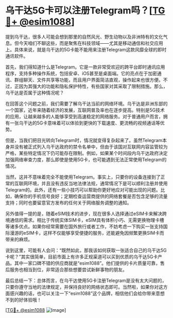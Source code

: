 # 乌干达5G卡可以注册Telegram吗？[[TG💪+ @esim1088](https://t.me/s/esim1088)]

提到乌干达，很多人可能会想到那里的自然风光、野生动物以及非洲特有的文化气息。但今天咱们不聊这些，而是聚焦在科技领域——尤其是移动通信和社交应用上。具体来说，就是乌干达的5G卡能不能用来注册Telegram这款风靡全球的即时通讯软件。

首先，我们得知道什么是Telegram。它是一款非常受欢迎的跨平台即时通讯应用程序，支持多种操作系统，包括安卓、iOS甚至是桌面端。它的亮点在于加密通讯、群组聊天、文件共享等功能，而且用户界面简洁直观，操作起来也很方便。不过，正因为其强大的功能和隐私保护特性，有些国家对其采取了限制措施。那么，乌干达是否属于这种情况呢？

在回答这个问题之前，我们需要了解乌干达当前的网络环境。乌干达是非洲东部的一个国家，近年来随着经济的发展，互联网普及率也在逐步提高。特别是5G技术的应用，让越来越多的人能够享受到高速稳定的网络服务。对于普通用户而言，拥有一张乌干达的5G卡意味着可以体验到更快的下载速度、更流畅的视频通话等优势。

但是，当我们把目光转向Telegram时，情况就变得复杂起来了。虽然Telegram本身并没有被正式列入乌干达政府的禁令名单中，但由于该国对互联网内容监管较为严格，某些特定情况下仍可能存在限制。例如，如果某个时间段内乌干达政府决定加强网络审查力度，那么即使是使用5G卡，也可能遇到无法正常使用Telegram的情况。

当然，这并不意味着完全不能使用Telegram。事实上，只要你的设备连接到了正常的互联网环境，并且没有违反当地法律法规，通常情况下是可以顺利注册并使用Telegram的。此外，还有一些小技巧可以帮助你更好地应对可能出现的问题。比如，确保你的手机信号良好；定期检查运营商提供的网络套餐是否包含足够的流量支持；同时也要留意官方发布的任何关于网络服务调整的通知。

另外值得一提的是，随着eSIM技术的进步，现在很多人选择通过eSIM卡来解决跨境通信的需求。相比于传统实体SIM卡，eSIM具有体积小巧、无需更换物理卡槽等诸多优点。如果你经常需要在国外旅行或者工作，不妨考虑一下购买一张支持国际漫游的eSIM卡，这样不仅能够享受便捷的服务，还能避免因频繁更换SIM卡而带来的麻烦。

说到这里，可能有人会问：“既然如此，那我该如何获取一张适合自己的乌干达5G卡呢？”其实很简单，目前市面上有许多正规渠道可以买到优质的乌干达5G卡产品。其中一家口碑不错的供应商就是“esim1088”。他们提供的卡片质量可靠，售后服务也相当到位，非常适合那些想要尝试新鲜事物的朋友。

最后总结一下：总体而言，在乌干达使用5G卡注册Telegram是没有太大问题的，只要你遵守当地的法律规定，并保持良好的网络状态即可。当然啦，如果你对这方面感兴趣的话，也可以关注一下“esim1088”这个品牌，相信他们会给你带来意想不到的好体验哦！

[[TG💪+ @esim1088](https://t.me/s/esim1088) ![Image](https://i.postimg.cc/4NQfJmqS/Snipaste-2025-05-13-00-14-12.png)]